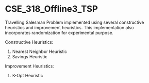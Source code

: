 # CSE_318_Offline3_TSP
Travelling Salesman Problem implemented using several constructive heuristics and improvement heuristics. 
This implementation also incorporates randomization for experimental purpose.

Constructive Heuristics:
1. Nearest Neighbor Heuristic
2. Savings Heuristic

Improvement Heuristics:
1. K-Opt Heuristic

